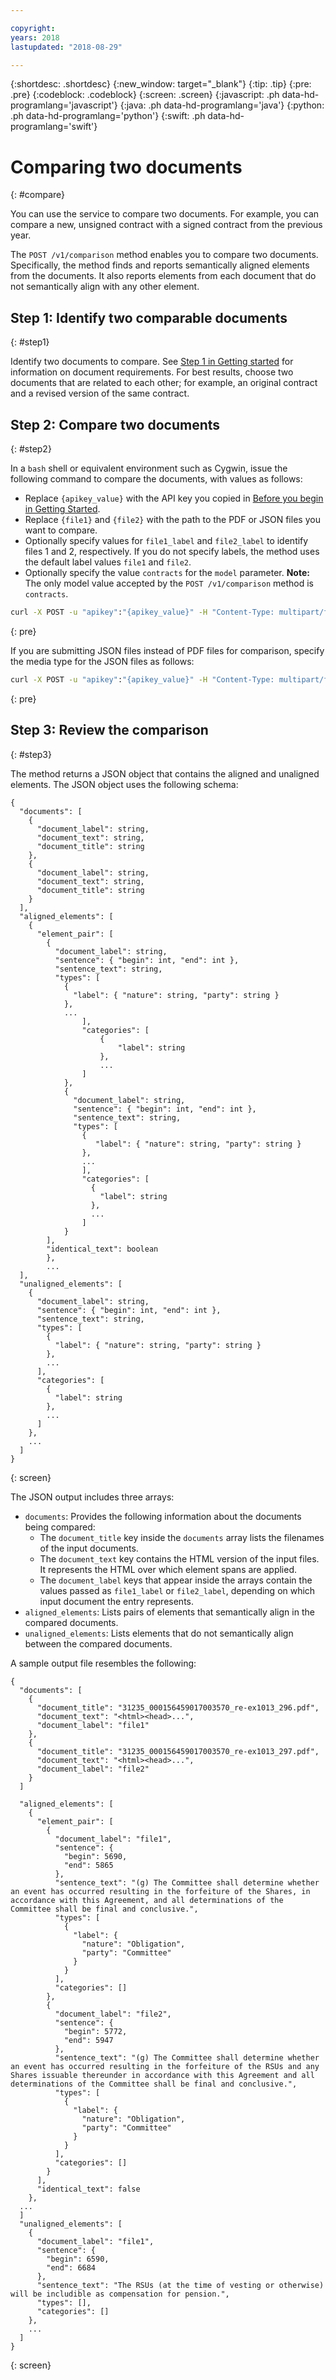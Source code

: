 ```yaml
---

copyright:
years: 2018
lastupdated: "2018-08-29"

---
```


{:shortdesc: .shortdesc}
{:new_window: target="_blank"}
{:tip: .tip}
{:pre: .pre}
{:codeblock: .codeblock}
{:screen: .screen}
{:javascript: .ph data-hd-programlang='javascript'}
{:java: .ph data-hd-programlang='java'}
{:python: .ph data-hd-programlang='python'}
{:swift: .ph data-hd-programlang='swift'}

# Comparing two documents
{: #compare}

You can use the service to compare two documents. For example, you can compare a new, unsigned contract with a signed contract from the previous year. 

The `POST /v1/comparison` method enables you to compare two documents. Specifically, the method finds and reports semantically aligned elements from the documents. It also reports elements from each document that do not semantically align with any other element.

## Step 1: Identify two comparable documents
{: #step1}

Identify two documents to compare. See [Step 1 in Getting started](/docs/services/compare-comply/getting-started.html) for information on document requirements. For best results, choose two documents that are related to each other; for example, an original contract and a revised version of the same contract.

## Step 2: Compare two documents
{: #step2}

In a `bash` shell or equivalent environment such as Cygwin, issue the following command to compare the documents, with values as follows:
  - Replace `{apikey_value}` with the API key you copied in [Before you begin in Getting Started](/docs/services/compare-comply/getting-started.html#before-you-begin).
  - Replace `{file1}` and `{file2}` with the path to the PDF or JSON files you want to compare.
  - Optionally specify values for `file1_label` and `file2_label` to identify files 1 and 2, respectively. If you do not specify labels, the method uses the default label values `file1` and `file2`.
  - Optionally specify the value `contracts` for the `model` parameter.
    **Note:** The only model value accepted by the `POST /v1/comparison` method is `contracts`.

```bash
curl -X POST -u "apikey":"{apikey_value}" -H "Content-Type: multipart/form-data" -F "file1=@/Users/Downloads/{file1}.pdf" -F "file2=@/Users/Downloads/{file2}.pdf" -F file1_label="document_1" -F file2_label="document_2" https://gateway.watsonplatform.net/compare-comply/api/v1/comparison?version=2018-08-24&model=contracts
```
{: pre}

If you are submitting JSON files instead of PDF files for comparison, specify the media type for the JSON files as follows:

```bash
curl -X POST -u "apikey":"{apikey_value}" -H "Content-Type: multipart/form-data" -F "file1=@/Users/Downloads/{file1}.json;type=application/json" -F "file2=@/Users/Downloads/{file2}.json;type=application/json" -F file1_label="document_1" -F file2_label="document_2" https://gateway.watsonplatform.net/compare-comply/api/v1/compare?version=2018-08-24
```
{: pre}

## Step 3: Review the comparison
{: #step3}

The method returns a JSON object that contains the aligned and unaligned elements. The JSON object uses the following schema:

```
{
  "documents": [
    {
      "document_label": string,
      "document_text": string,
      "document_title": string
    },
    {
      "document_label": string,
      "document_text": string,
      "document_title": string
    }
  ],
  "aligned_elements": [
    {
      "element_pair": [
        {
          "document_label": string,
          "sentence": { "begin": int, "end": int },
          "sentence_text": string,
          "types": [
            {
              "label": { "nature": string, "party": string }
            },
            ...
                ],
                "categories": [
                    {
                        "label": string
                    },
                    ...
                ]
            }, 
            {
              "document_label": string,
              "sentence": { "begin": int, "end": int },
              "sentence_text": string,
              "types": [
                {
                   "label": { "nature": string, "party": string }
                },
                ...
                ],
                "categories": [
                  {
                    "label": string
                  },
                  ...
                ]
            }
        ],
        "identical_text": boolean
        },
        ...
  ],
  "unaligned_elements": [
    {
      "document_label": string,
      "sentence": { "begin": int, "end": int },
      "sentence_text": string,
      "types": [
        {
          "label": { "nature": string, "party": string }
        },
        ...
      ],
      "categories": [
        {
          "label": string
        },
        ...
      ]
    },
    ...
  ] 
}
```
{: screen}

The JSON output includes three arrays:
  - `documents`: Provides the following information about the documents being compared:
    - The `document_title` key inside the `documents` array lists the filenames of the input documents.
    - The `document_text` key contains the HTML version of the input files. It represents the HTML over which element spans are applied.
    - The `document_label` keys that appear inside the arrays contain the values passed as `file1_label` or `file2_label`, depending on which input document the entry represents.
  - `aligned_elements`: Lists pairs of elements that semantically align in the compared documents.
  - `unaligned_elements`: Lists elements that do not semantically align between the compared documents.
  
A sample output file resembles the following:

```
{
  "documents": [
    {
      "document_title": "31235_000156459017003570_re-ex1013_296.pdf",
      "document_text": "<html><head>...",
      "document_label": "file1"
    },
    {
      "document_title": "31235_000156459017003570_re-ex1013_297.pdf",
      "document_text": "<html><head>...",
      "document_label": "file2"
    }
  ]

  "aligned_elements": [
    {
      "element_pair": [
        {
          "document_label": "file1",
          "sentence": {
            "begin": 5690,
            "end": 5865
          },
          "sentence_text": "(g) The Committee shall determine whether an event has occurred resulting in the forfeiture of the Shares, in accordance with this Agreement, and all determinations of the Committee shall be final and conclusive.",
          "types": [
            {
              "label": {
                "nature": "Obligation",
                "party": "Committee"
              }
            }
          ],
          "categories": []
        },
        {
          "document_label": "file2",
          "sentence": {
            "begin": 5772,
            "end": 5947
          },
          "sentence_text": "(g) The Committee shall determine whether an event has occurred resulting in the forfeiture of the RSUs and any Shares issuable thereunder in accordance with this Agreement and all determinations of the Committee shall be final and conclusive.",
          "types": [
            {
              "label": {
                "nature": "Obligation",
                "party": "Committee"
              }
            }
          ],
          "categories": []
        }
      ],
      "identical_text": false
    },
  ...
  ]
  "unaligned_elements": [
    {
      "document_label": "file1",
      "sentence": {
        "begin": 6590,
        "end": 6684
      },
      "sentence_text": "The RSUs (at the time of vesting or otherwise) will be includible as compensation for pension.",
      "types": [],
      "categories": []
    },
    ...
  ]
}
```
{: screen}
